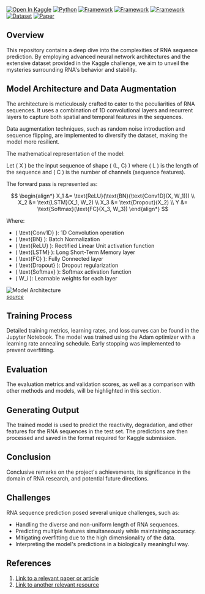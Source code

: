 [![Open In Kaggle](https://img.shields.io/badge/-Kaggle-blue?logo=kaggle)](https://www.kaggle.com/code/colewelkins/rna3-0?scriptVersionId=YOUR_SCRIPT_VERSION)
[![Python](https://img.shields.io/badge/Python-3.7%2B-blue.svg)](https://www.python.org/downloads/)
[![Framework](https://img.shields.io/badge/Framework-TensorFlow-orange.svg)](https://www.tensorflow.org/)
[![Framework](https://img.shields.io/badge/Framework-Keras-orange.svg)](https://keras.io/)
[![Framework](https://img.shields.io/badge/Framework-PyTorch-orange.svg)](https://pytorch.org/)
[![Dataset](https://img.shields.io/badge/Dataset-RNA_Kaggle_Challenge-green.svg)](https://www.kaggle.com/c/stanford-covid-vaccine)
[![Paper](https://img.shields.io/badge/Paper-Read-blue.svg)](LINK_TO_RELEVANT_PAPER)

## Overview

This repository contains a deep dive into the complexities of RNA sequence prediction. By employing advanced neural network architectures and the extensive dataset provided in the Kaggle challenge, we aim to unveil the mysteries surrounding RNA's behavior and stability.

## Model Architecture and Data Augmentation

The architecture is meticulously crafted to cater to the peculiarities of RNA sequences. It uses a combination of 1D convolutional layers and recurrent layers to capture both spatial and temporal features in the sequences.

Data augmentation techniques, such as random noise introduction and sequence flipping, are implemented to diversify the dataset, making the model more resilient.

The mathematical representation of the model:

Let \( X \) be the input sequence of shape \( (L, C) \) where \( L \) is the length of the sequence and \( C \) is the number of channels (sequence features).

The forward pass is represented as:

$$
\begin{align*}
X_1 &= \text{ReLU}(\text{BN}(\text{Conv1D}(X, W_1))) \\
X_2 &= \text{LSTM}(X_1, W_2) \\
X_3 &= \text{Dropout}(X_2) \\
Y &= \text{Softmax}(\text{FC}(X_3, W_3))
\end{align*}
$$

Where:
- \( \text{Conv1D} \): 1D Convolution operation
- \( \text{BN} \): Batch Normalization
- \( \text{ReLU} \): Rectified Linear Unit activation function
- \( \text{LSTM} \): Long Short-Term Memory layer
- \( \text{FC} \): Fully Connected layer
- \( \text{Dropout} \): Dropout regularization
- \( \text{Softmax} \): Softmax activation function
- \( W_i \): Learnable weights for each layer

![Model Architecture](LINK_TO_YOUR_MODEL_ARCHITECTURE_IMAGE)  
[_source_](LINK_TO_IMAGE_SOURCE)

## Training Process

Detailed training metrics, learning rates, and loss curves can be found in the Jupyter Notebook. The model was trained using the Adam optimizer with a learning rate annealing schedule. Early stopping was implemented to prevent overfitting.

## Evaluation

The evaluation metrics and validation scores, as well as a comparison with other methods and models, will be highlighted in this section.

## Generating Output

The trained model is used to predict the reactivity, degradation, and other features for the RNA sequences in the test set. The predictions are then processed and saved in the format required for Kaggle submission.

## Conclusion

Conclusive remarks on the project's achievements, its significance in the domain of RNA research, and potential future directions.

## Challenges

RNA sequence prediction posed several unique challenges, such as:
- Handling the diverse and non-uniform length of RNA sequences.
- Predicting multiple features simultaneously while maintaining accuracy.
- Mitigating overfitting due to the high dimensionality of the data.
- Interpreting the model's predictions in a biologically meaningful way.

## References

1. [Link to a relevant paper or article](#)
2. [Link to another relevant resource](#)


